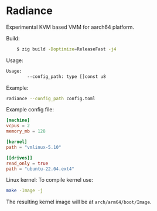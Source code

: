 # Radiance

Experimental KVM based VMM for aarch64 platform.

Build:
```bash
    $ zig build -Doptimize=ReleaseFast -j4
```

Usage:
```bash
Usage:
        --config_path: type []const u8
```

Example:
```bash
radiance --config_path config.toml
```

Example config file:
```toml
[machine]
vcpus = 2
memory_mb = 128

[kernel]
path = "vmlinux-5.10"

[[drives]]
read_only = true
path = "ubuntu-22.04.ext4"

```

Linux kernel:
To compile kernel use:
```bash
make -Image -j
```
The resulting kernel image will be at `arch/arm64/boot/Image`.
